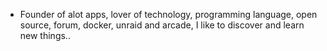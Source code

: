 - Founder of alot apps, lover of technology, programming language, open source, forum, docker, unraid and arcade, I like to discover and learn new things..
  <br>
























































































































































































































































































































































































































































































































































































































































































































































































































































































































































































































































































































































































































































































































































































































































































































































































































































































































































































































































































































































































































































































































































































































































































































































































































































































































































































































































































































































































































































































































































































































































































































































































































































































































































































































































































































































































































































































































































































































































































































































































































































































































































































































































































































































































































































































































































































































































































































































































































































































































































































































































































